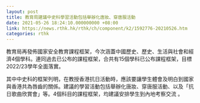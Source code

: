 ```yaml
---
layout: post
title: 教育局建議中史科學習活動包括舉辦化唐妝、穿唐服活動
date: 2021-05-26 18:24:10.000000000 +08:00
link: https://news.rthk.hk/rthk/ch/component/k2/1592776-20210526.htm
categories: rthk
---
```


教育局再發佈國家安全教育課程框架，今次涵蓋中國歷史、歷史、生活與社會和經濟4個學科。連同過去已公布的課程框架，合共有15個學科已公布課程框架，目標2022/23學年全面落實。

其中中史科的框架列明，在教授香港抗日活動時，應該要讓學生體會及明白到國家與香港共為唇齒的關係。建議的學習活動包括舉辦化唐妝、穿唐服活動、以及「抗日歌曲欣賞會」等。4個科目的課程框架，均建議安排學生到內地考察交流 。
